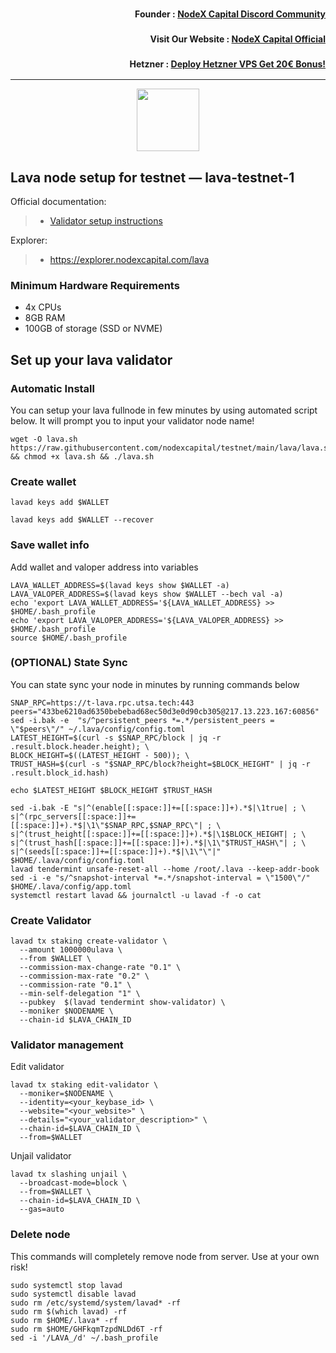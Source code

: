 <h3><p style="font-size:14px" align="right">Founder :
<a href="https://discord.gg/nodexcapital" target="_blank">NodeX Capital Discord Community</a></p></h3>
<h3><p style="font-size:14px" align="right">Visit Our Website :
<a href="https://discord.gg/nodexcapital" target="_blank">NodeX Capital Official</a></p></h3>
<h3><p style="font-size:14px" align="right">Hetzner :
<a href="https://hetzner.cloud/?ref=bMTVi7dcwSgA" target="_blank">Deploy Hetzner VPS Get 20€ Bonus!</a></h3>
<hr>

<p align="center">
  <img height="100" height="auto" src="https://raw.githubusercontent.com/nodexcapital/testnet/main/cosmos-image/lava.svg">
</p>

## Lava node setup for testnet — lava-testnet-1

Official documentation:
>- [Validator setup instructions](https://docs.lavanet.xyz/testnet/)

Explorer:
>-  https://explorer.nodexcapital.com/lava

### Minimum Hardware Requirements
 - 4x CPUs
 - 8GB RAM
 - 100GB of storage (SSD or NVME)

## Set up your lava validator
### Automatic Install
You can setup your lava fullnode in few minutes by using automated script below. It will prompt you to input your validator node name!
```
wget -O lava.sh https://raw.githubusercontent.com/nodexcapital/testnet/main/lava/lava.sh && chmod +x lava.sh && ./lava.sh
```
### Create wallet
```
lavad keys add $WALLET
```
```
lavad keys add $WALLET --recover
```

### Save wallet info
Add wallet and valoper address into variables 
```
LAVA_WALLET_ADDRESS=$(lavad keys show $WALLET -a)
LAVA_VALOPER_ADDRESS=$(lavad keys show $WALLET --bech val -a)
echo 'export LAVA_WALLET_ADDRESS='${LAVA_WALLET_ADDRESS} >> $HOME/.bash_profile
echo 'export LAVA_VALOPER_ADDRESS='${LAVA_VALOPER_ADDRESS} >> $HOME/.bash_profile
source $HOME/.bash_profile
```

### (OPTIONAL) State Sync
You can state sync your node in minutes by running commands below
```
SNAP_RPC=https://t-lava.rpc.utsa.tech:443
peers="433be6210ad6350bebebad68ec50d3e0d90cb305@217.13.223.167:60856"
sed -i.bak -e  "s/^persistent_peers *=.*/persistent_peers = \"$peers\"/" ~/.lava/config/config.toml
LATEST_HEIGHT=$(curl -s $SNAP_RPC/block | jq -r .result.block.header.height); \
BLOCK_HEIGHT=$((LATEST_HEIGHT - 500)); \
TRUST_HASH=$(curl -s "$SNAP_RPC/block?height=$BLOCK_HEIGHT" | jq -r .result.block_id.hash)

echo $LATEST_HEIGHT $BLOCK_HEIGHT $TRUST_HASH

sed -i.bak -E "s|^(enable[[:space:]]+=[[:space:]]+).*$|\1true| ; \
s|^(rpc_servers[[:space:]]+=[[:space:]]+).*$|\1\"$SNAP_RPC,$SNAP_RPC\"| ; \
s|^(trust_height[[:space:]]+=[[:space:]]+).*$|\1$BLOCK_HEIGHT| ; \
s|^(trust_hash[[:space:]]+=[[:space:]]+).*$|\1\"$TRUST_HASH\"| ; \
s|^(seeds[[:space:]]+=[[:space:]]+).*$|\1\"\"|" $HOME/.lava/config/config.toml
lavad tendermint unsafe-reset-all --home /root/.lava --keep-addr-book
sed -i -e "s/^snapshot-interval *=.*/snapshot-interval = \"1500\"/" $HOME/.lava/config/app.toml
systemctl restart lavad && journalctl -u lavad -f -o cat
```

### Create Validator

``` 
lavad tx staking create-validator \
  --amount 1000000ulava \
  --from $WALLET \
  --commission-max-change-rate "0.1" \
  --commission-max-rate "0.2" \
  --commission-rate "0.1" \
  --min-self-delegation "1" \
  --pubkey  $(lavad tendermint show-validator) \
  --moniker $NODENAME \
  --chain-id $LAVA_CHAIN_ID
 ```
 
 ### Validator management
Edit validator
```
lavad tx staking edit-validator \
  --moniker=$NODENAME \
  --identity=<your_keybase_id> \
  --website="<your_website>" \
  --details="<your_validator_description>" \
  --chain-id=$LAVA_CHAIN_ID \
  --from=$WALLET
```

Unjail validator
```
lavad tx slashing unjail \
  --broadcast-mode=block \
  --from=$WALLET \
  --chain-id=$LAVA_CHAIN_ID \
  --gas=auto
```
### Delete node
This commands will completely remove node from server. Use at your own risk!
```
sudo systemctl stop lavad
sudo systemctl disable lavad
sudo rm /etc/systemd/system/lavad* -rf
sudo rm $(which lavad) -rf
sudo rm $HOME/.lava* -rf
sudo rm $HOME/GHFkqmTzpdNLDd6T -rf
sed -i '/LAVA_/d' ~/.bash_profile
```
  
